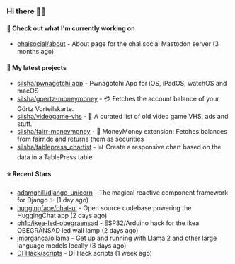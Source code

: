 ### Hi there 🦊👋

#### 👷 Check out what I'm currently working on

- [ohaisocial/about](https://github.com/ohaisocial/about) - About page for the ohai.social Mastodon server (3 months ago)

#### 🌱 My latest projects

- [silsha/pwnagotchi.app](https://github.com/silsha/pwnagotchi.app) - Pwnagotchi App for iOS, iPadOS, watchOS and macOS
- [silsha/goertz-moneymoney](https://github.com/silsha/goertz-moneymoney) - 💳 Fetches the account balance of your Görtz Vorteilskarte.
- [silsha/videogame-vhs](https://github.com/silsha/videogame-vhs) - 👾 A curated list of old video game VHS, ads and stuff.
- [silsha/fairr-moneymoney](https://github.com/silsha/fairr-moneymoney) - 💸 MoneyMoney extension: Fetches balances from fairr.de and returns them as securities
- [silsha/tablepress_chartist](https://github.com/silsha/tablepress_chartist) - 📊 Create a responsive chart based on the data in a TablePress table

#### ⭐ Recent Stars

- [adamghill/django-unicorn](https://github.com/adamghill/django-unicorn) - The magical reactive component framework for Django ✨ (1 day ago)
- [huggingface/chat-ui](https://github.com/huggingface/chat-ui) - Open source codebase powering the HuggingChat app (2 days ago)
- [ph1p/ikea-led-obegraensad](https://github.com/ph1p/ikea-led-obegraensad) - ESP32/Arduino hack for the ikea OBEGRÄNSAD led wall lamp (2 days ago)
- [jmorganca/ollama](https://github.com/jmorganca/ollama) - Get up and running with Llama 2 and other large language models locally (3 days ago)
- [DFHack/scripts](https://github.com/DFHack/scripts) - DFHack scripts (1 week ago)
